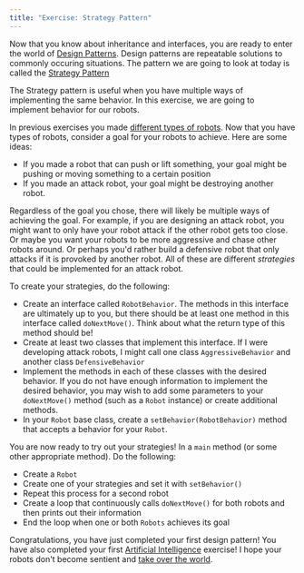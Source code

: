 ```yaml
---
title: "Exercise: Strategy Pattern"
---
```


Now that you know about inheritance and interfaces, you are ready to enter the world of [Design Patterns](https://sourcemaking.com/design_patterns). Design patterns are repeatable solutions to commonly occuring situations. The pattern we are going to look at today is called the [Strategy Pattern](https://sourcemaking.com/design_patterns/strategy)

The Strategy pattern is useful when you have multiple ways of implementing the same behavior. In this exercise, we are going to implement behavior for our robots.

In previous exercises you made [different types of robots](../robot-diversification). Now that you have types of robots, consider a goal for your robots to achieve. Here are some ideas:

* If you made a robot that can push or lift something, your goal might be pushing or moving something to a certain position
* If you made an attack robot, your goal might be destroying another robot.

Regardless of the goal you chose, there will likely be multiple ways of achieving the goal. For example, if you are designing an attack robot, you might want to only have your robot attack if the other robot gets too close. Or maybe you want your robots to be more aggressive and chase other robots around. Or perhaps you'd rather build a defensive robot that only attacks if it is provoked by another robot. All of these are different *strategies* that could be implemented for an attack robot.

To create your strategies, do the following:

* Create an interface called `RobotBehavior`. The methods in this interface are ultimately up to you, but there should be at least one method in this interface called `doNextMove()`. Think about what the return type of this method should be!
* Create at least two classes that implement this interface. If I were developing attack robots, I might call one class `AggressiveBehavior` and another class `DefensiveBehavior`
* Implement the methods in each of these classes with the desired behavior. If you do not have enough information to implement the desired behavior, you may wish to add some parameters to your `doNextMove()` method (such as a `Robot` instance) or create additional methods.
* In your `Robot` base class, create a `setBehavior(RobotBehavior)` method that accepts a behavior for your `Robot`.

You are now ready to try out your strategies! In a `main` method (or some other appropriate method). Do the following:

* Create a `Robot`
* Create one of your strategies and set it with `setBehavior()`
* Repeat this process for a second robot
* Create a loop that continuously calls `doNextMove()` for both robots and then prints out their information
* End the loop when one or both `Robots` achieves its goal

Congratulations, you have just completed your first design pattern! You have also completed your first [Artificial Intelligence](https://en.wikipedia.org/wiki/Artificial_intelligence) exercise! I hope your robots don't become sentient and [take over the world](https://www.youtube.com/watch?v=TQs3gVobcfg).
